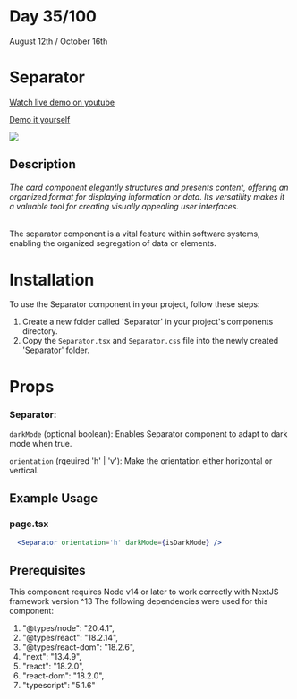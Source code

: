 # Day 35/100

August 12th / October 16th

# Separator
<a href="https://youtu.be/S4sjJpji5Hs" target="_blank">Watch live demo on youtube</a>

<a href="https://100daysofcomponents.netlify.app/Separator" target="_blank">Demo it yourself</a>

<a href="https://100daysofcomponents.netlify.app/Separator" target="_blank"><img src="https://cdn.discordapp.com/attachments/715319623637270638/1139928649697599498/image.png"/></a>  

## Description 

###### The card component elegantly structures and presents content, offering an organized format for displaying information or data. Its versatility makes it a valuable tool for creating visually appealing user interfaces.

The separator component is a vital feature within software systems, enabling the organized segregation of data or elements.

# Installation 

To use the Separator component in your project, follow these steps:

1. Create a new folder called 'Separator' in your project's components directory.
2. Copy the `Separator.tsx` and `Separator.css` file into the newly created 'Separator' folder.

# Props 
### Separator:
`darkMode` (optional boolean): Enables Separator component to adapt to dark mode when true.

`orientation` (rqeuired 'h' | 'v'): Make the orientation either horizontal or vertical.

## Example Usage
### page.tsx
```jsx
  <Separator orientation='h' darkMode={isDarkMode} />
```

## Prerequisites
This component requires Node v14 or later to work correctly with NextJS framework version ^13
The following dependencies were used for this component:
1. "@types/node": "20.4.1",
2. "@types/react": "18.2.14",
3. "@types/react-dom": "18.2.6",
4. "next": "13.4.9",
5. "react": "18.2.0",
6. "react-dom": "18.2.0",
7. "typescript": "5.1.6"

